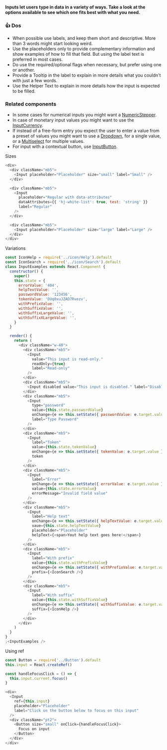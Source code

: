 #### Inputs let users type in data in a variety of ways. Take a look at the options available to see which one fits best with what you need.

### 👍 Dos

- When possible use labels, and keep them short and descriptive. More than 3 words might start looking weird.
- Use the placeholders only to provide complementary information and show examples of how to fill that field. But using the label text is preferred in most cases.
- Do use the required/optional flags when necessary, but prefer using one or another.
- Provide a Tooltip in the label to explain in more details what you couldn't with just a few words.
- Use the Helper Text to explain in more details how the input is expected to be filled.

### Related components

- In some cases for numerical inputs you might want a <a href="#/Components/Forms/NumericStepper">NumericStepper</a>.
- In case of monetary input values you might want to use the <a href="#/Components/Forms/InputCurrency">InputCurrency</a>.
- If instead of a free-form entry you expect the user to enter a value from a preset of values you might want to use a <a href="#/Components/Forms/Dropdown">Dropdown</a>, for a single value, or a <a href="#/Components/Forms/MultiSelect">Multiselect</a> for multiple values.
- For input with a contextual button, use <a href="#/Components/Forms/InputButton">InputButton</a>.

Sizes

```js
<div>
  <div className="mb5">
    <Input placeholder="Placeholder" size="small" label="Small" />
  </div>

  <div className="mb5">
    <Input
      placeholder="Regular with data-attributes"
      dataAttributes={{ 'hj-white-list': true, test: 'string' }}
      label="Regular"
    />
  </div>

  <div className="mb5">
    <Input placeholder="Placeholder" size="large" label="Large" />
  </div>
</div>
```

Variations

```js
const IconHelp = require('../icon/Help').default
const IconSearch = require('../icon/Search').default
class InputExamples extends React.Component {
  constructor() {
    super()
    this.state = {
      errorValue: '404',
      helpTextValue: '',
      passwordValue: '123456',
      tokenValue: 'DUq0xuJZAD7Rvezv',
      withPrefixValue: '',
      withSuffixValue: '',
      withSuffixLargeValue: '',
      withSuffixXLargeValue: '',
    }
  }

  render() {
    return (
      <div className="w-40">
        <div className="mb5">
          <Input
            value="This input is read-only."
            readOnly={true}
            label="Read-only"
          />
        </div>
        <div className="mb5">
          <Input disabled value="This input is disabled." label="Disabled" />
        </div>
        <div className="mb5">
          <Input
            type="password"
            value={this.state.passwordValue}
            onChange={e => this.setState({ passwordValue: e.target.value })}
            label="Type Password"
          />
        </div>
        <div className="mb5">
          <Input
            label="Token"
            value={this.state.tokenValue}
            onChange={e => this.setState({ tokenValue: e.target.value })}
            token
          />
        </div>
        <div className="mb5">
          <Input
            label="Error"
            onChange={e => this.setState({ errorValue: e.target.value })}
            value={this.state.errorValue}
            errorMessage="Invalid field value"
          />
        </div>
        <div className="mb5">
          <Input
            label="Help text"
            onChange={e => this.setState({ helpTextValue: e.target.value })}
            vaue={this.state.helpTextValue}
            placeholder="Placeholder"
            helpText={<span>Yout help text goes here!</span>}
          />
        </div>
        <div className="mb5">
          <Input
            label="With prefix"
            value={this.state.withPrefixValue}
            onChange={e => this.setState({ withPrefixValue: e.target.value })}
            prefix={<IconSearch />}
          />
        </div>
        <div className="mb5">
          <Input
            label="With suffix"
            value={this.state.withSuffixValue}
            onChange={e => this.setState({ withSuffixValue: e.target.value })}
            suffix={<IconHelp />}
          />
        </div>
      </div>
    )
  }
}
;<InputExamples />
```

Using ref

```js
const Button = require('../Button').default
this.input = React.createRef()

const handleFocusClick = () => {
  this.input.current.focus()
}

<div>
  <Input
    ref={this.input}
    placeholder="Placeholder"
    label="Click on the button below to focus on this input"
  />
  <div className="pt2">
    <Button size="small" onClick={handleFocusClick}>
      Focus on input
    </Button>
  </div>
</div>
```
